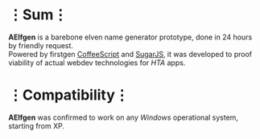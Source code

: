 # ⋮Sum⋮
__AElfgen__ is a barebone elven name generator prototype, done in 24 hours by friendly request.  
Powered by firstgen [CoffeeScript](https://github.com/jashkenas/coffeescript) and [SugarJS](https://github.com/andrewplummer/Sugar), it was developed to proof viability of actual webdev technologies for _HTA_ apps.

# ⋮Compatibility⋮
__AElfgen__ was confirmed to work on any _Windows_ operational system, starting from XP.
